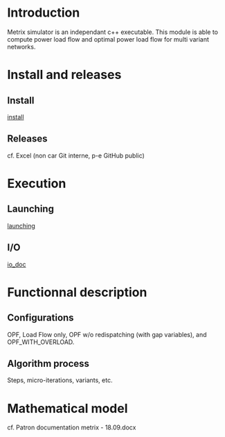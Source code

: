 # Introduction

Metrix simulator is an independant c++ executable. This module is able to compute power load flow and optimal power load flow for multi variant networks.

# Install and releases

## Install

[install](install.md)

## Releases

cf. Excel (non car Git interne, p-e GitHub public)

# Execution

## Launching

[launching](launching.md)

## I/O

[io_doc](io_doc.md)

# Functionnal description

## Configurations

OPF, Load Flow only, OPF w/o redispatching (with gap variables), and OPF_WITH_OVERLOAD.

## Algorithm process

Steps, micro-iterations, variants, etc.

# Mathematical model

cf. Patron documentation metrix - 18.09.docx


